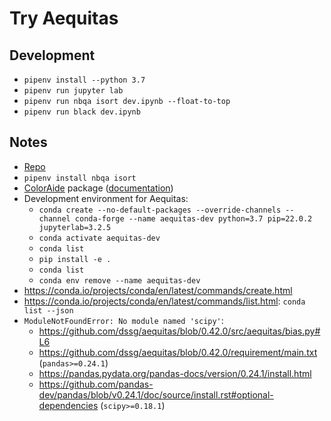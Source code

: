 # Try Aequitas

## Development

- `pipenv install --python 3.7`
- `pipenv run jupyter lab`
- `pipenv run nbqa isort dev.ipynb --float-to-top`
- `pipenv run black dev.ipynb`

## Notes

- [Repo](https://github.com/dssg/aequitas)
- `pipenv install nbqa isort`
- [ColorAide](https://github.com/facelessuser/coloraide) package ([documentation](https://facelessuser.github.io/coloraide/))
- Development environment for Aequitas:
  - `conda create --no-default-packages --override-channels --channel conda-forge --name aequitas-dev python=3.7 pip=22.0.2 jupyterlab=3.2.5`
  - `conda activate aequitas-dev`
  - `conda list`
  - `pip install -e .`
  - `conda list`
  - `conda env remove --name aequitas-dev`
- https://conda.io/projects/conda/en/latest/commands/create.html
- https://conda.io/projects/conda/en/latest/commands/list.html: `conda list --json`
- `ModuleNotFoundError: No module named 'scipy'`:
  - https://github.com/dssg/aequitas/blob/0.42.0/src/aequitas/bias.py#L6
  - https://github.com/dssg/aequitas/blob/0.42.0/requirement/main.txt (`pandas>=0.24.1`)
  - https://pandas.pydata.org/pandas-docs/version/0.24.1/install.html
  - https://github.com/pandas-dev/pandas/blob/v0.24.1/doc/source/install.rst#optional-dependencies (`scipy>=0.18.1`)
